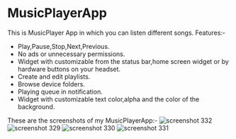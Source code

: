# MusicPlayerApp
This is MusicPlayer App in which you can listen different songs.
Features:-
* Play,Pause,Stop,Next,Previous.
* No ads or unnecessary permissions.
* Widget with customizable from the status bar,home screen widget or by hardware buttons on your headset.
* Create and edit playlists.
* Browse device folders.
* Playing queue in notification.
* Widget with customizable text color,alpha and the color of the background.

These are the screenshots of my MusicPlayerApp:-
![screenshot 332](https://user-images.githubusercontent.com/40228306/49810125-82ff1400-fd86-11e8-896b-872b38d8bd92.png)
![screenshot 329](https://user-images.githubusercontent.com/40228306/49810138-8e523f80-fd86-11e8-8e99-7bf64446e252.png)
![screenshot 330](https://user-images.githubusercontent.com/40228306/49810153-96aa7a80-fd86-11e8-9403-520bbbe9ccc1.png)
![screenshot 331](https://user-images.githubusercontent.com/40228306/49810168-9f9b4c00-fd86-11e8-9a37-956d8c6dd5e9.png)
